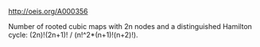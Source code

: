 http://oeis.org/A000356

Number of rooted cubic maps with 2n nodes and a distinguished Hamilton cycle: (2n)!(2n+1)! / (n!^2*(n+1)!(n+2)!).
